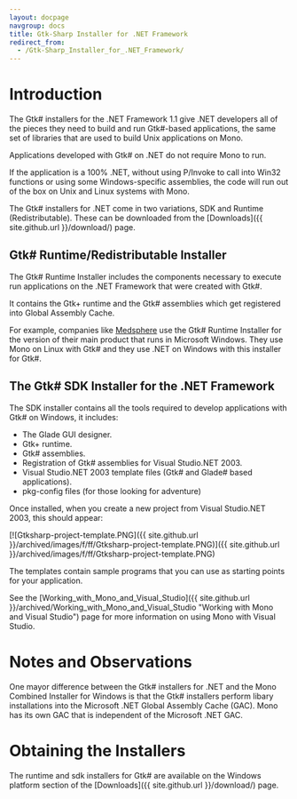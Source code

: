 ```yaml
---
layout: docpage
navgroup: docs
title: Gtk-Sharp Installer for .NET Framework
redirect_from:
  - /Gtk-Sharp_Installer_for_.NET_Framework/
---
```


Introduction
============

The Gtk\# installers for the .NET Framework 1.1 give .NET developers all of the pieces they need to build and run Gtk\#-based applications, the same set of libraries that are used to build Unix applications on Mono.

Applications developed with Gtk\# on .NET do not require Mono to run.

If the application is a 100% .NET, without using P/Invoke to call into Win32 functions or using some Windows-specific assemblies, the code will run out of the box on Unix and Linux systems with Mono.

The Gtk\# installers for .NET come in two variations, SDK and Runtime (Redistributable). These can be downloaded from the [Downloads]({{ site.github.url }}/download/) page.

Gtk\# Runtime/Redistributable Installer
---------------------------------------

The Gtk\# Runtime Installer includes the components necessary to execute run applications on the .NET Framework that were created with Gtk\#.

It contains the Gtk+ runtime and the Gtk\# assemblies which get registered into Global Assembly Cache.

For example, companies like [Medsphere](http://www.medsphere.com) use the Gtk\# Runtime Installer for the version of their main product that runs in Microsoft Windows. They use Mono on Linux with Gtk\# and they use .NET on Windows with this installer for Gtk\#.

The Gtk\# SDK Installer for the .NET Framework
----------------------------------------------

The SDK installer contains all the tools required to develop applications with Gtk\# on Windows, it includes:

-   The Glade GUI designer.
-   Gtk+ runtime.
-   Gtk\# assemblies.
-   Registration of Gtk\# assemblies for Visual Studio.NET 2003.
-   Visual Studio.NET 2003 template files (Gtk\# and Glade\# based applications).
-   pkg-config files (for those looking for adventure)

Once installed, when you create a new project from Visual Studio.NET 2003, this should appear:

[![Gtksharp-project-template.PNG]({{ site.github.url }}/archived/images/f/ff/Gtksharp-project-template.PNG)]({{ site.github.url }}/archived/images/f/ff/Gtksharp-project-template.PNG)

The templates contain sample programs that you can use as starting points for your application.

See the [Working\_with\_Mono\_and\_Visual\_Studio]({{ site.github.url }}/archived/Working_with_Mono_and_Visual_Studio "Working with Mono and Visual Studio") page for more information on using Mono with Visual Studio.

Notes and Observations
======================

One mayor difference between the Gtk\# installers for .NET and the Mono Combined Installer for Windows is that the Gtk\# installers perform libary installations into the Microsoft .NET Global Assembly Cache (GAC). Mono has its own GAC that is independent of the Microsoft .NET GAC.

Obtaining the Installers
========================

The runtime and sdk installers for Gtk\# are available on the Windows platform section of the [Downloads]({{ site.github.url }}/download/) page.

